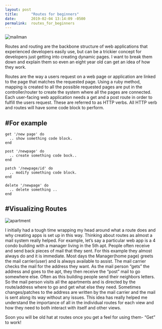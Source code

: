 ```yaml
---
layout: post
title:      "Routes for beginners"
date:       2019-02-04 13:14:09 -0500
permalink:  routes_for_beginners
---
```


![mailman]( https://encrypted-tbn0.gstatic.com/images?q=tbn:ANd9GcSNAw9UIp2myUR0hNNnrSLJr1sfaUWaIoZ8V8Nzvp2gJQIZaMis )

	
Routes and routing are the backbone structure of web applications that experienced developers easily use, but can be a trickier concept for developers just getting into creating dynamic pages. I want to break them down and explain them so even an eight year old can get an idea of how they work. 
		
Routes are the way a users request on a web page or application are linked to the page that matches the requested page. Using a ruby method, mapping is created to all the possible requested pages are put in the controller/router to create the system where all the pages are connected. Each user-facing web application needs a get and a post route in order to fulfill the users request. These are referred to as HTTP verbs. All HTTP verb and routes will have some code block to perform. 
		
## #For example

```
get '/new page' do
  .. show something code block.
end

post '/newpage' do
  .. create something code bock..
end

patch '/newpage/id' do
  .. modify something code block.
end

delete '/newpage' do
  .. delete something ..
end
```
	
## #Visualizing Routes
![apartment](https://sep.yimg.com/ty/cdn/yhst-14044557065217/af4Cinstall1.jpg?t=1548518012&)

I initially had a tough time wrapping my head around what a route does and why creating apps is set up in this way. Thinking about routes as almost a mail system really helped. For example, let’s say a particular web app is a 4 condo building with a manager living in the 5th apt. People often receive and send back pieces of mail that they sent. For this example they almost always do and it is immediate. Most days the Manager(home page) greets the mail carrier(user) and is always available to assist. The mail carrier checks the mail for the address they want. As the mail person “gets” the address and goes to the apt, they then receive the “post” mail to go somewhere else. Often as this building people send their neighbors letters. So the mail person visits all the apartments and is directed by the route/address  where to go and get what else they need.  Sometimes changes/patches to the address are written by the mail carrier and the mail is sent along its way without any issues. This idea has really helped me understand the importance of all in the individual routes for each view and how they need to both interact with itself and other views.  
	
Soon you will be old hat at routes once you get a feel for using them- “Get” to work!


		

